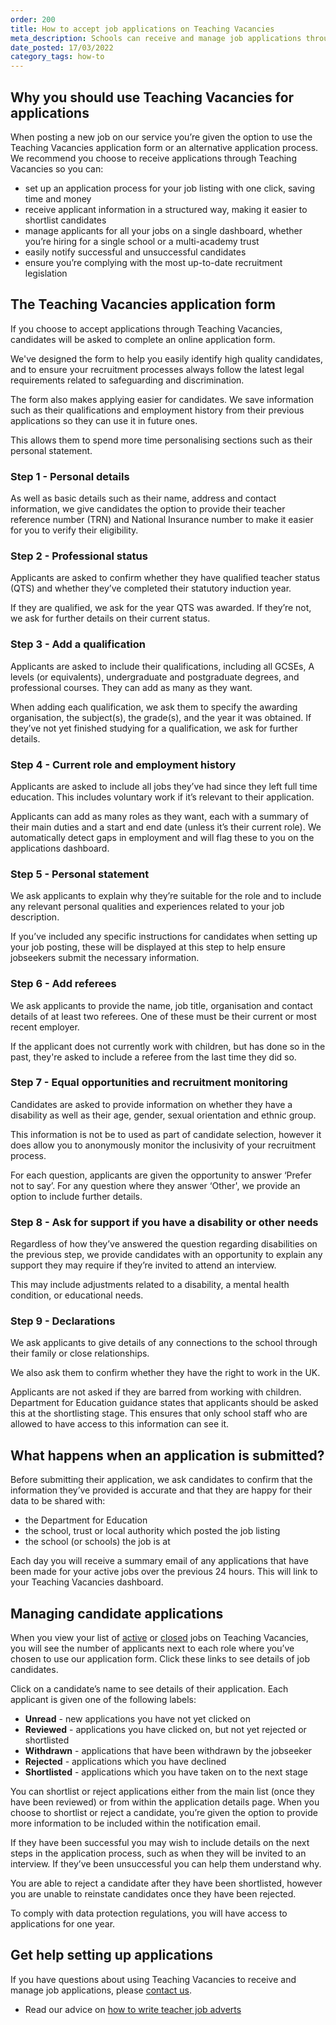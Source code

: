 ```yaml
---
order: 200
title: How to accept job applications on Teaching Vacancies
meta_description: Schools can receive and manage job applications through Teaching Vacancies. Find out about our application form and how to manage candidates.
date_posted: 17/03/2022
category_tags: how-to
---
```


## Why you should use Teaching Vacancies for applications

When posting a new job on our service you’re given the option to use the Teaching Vacancies application form or an alternative application process. We recommend you choose to receive applications through Teaching Vacancies so you can:
 
* set up an application process for your job listing with one click, saving time and money
* receive applicant information in a structured way, making it easier to shortlist candidates
* manage applicants for all your jobs on a single dashboard, whether you’re hiring for a single school or a multi-academy trust
* easily notify successful and unsuccessful candidates
* ensure you’re complying with the most up-to-date recruitment legislation

## The Teaching Vacancies application form 

If you choose to accept applications through Teaching Vacancies, candidates will be asked to complete an online application form.

We've designed the form to help you easily identify high quality candidates, and to ensure your recruitment processes always follow the latest legal requirements related to safeguarding and discrimination.

The form also makes applying easier for candidates. We save information such as their qualifications and employment history from their previous applications so they can use it in future ones. 

This allows them to spend more time personalising sections such as their personal statement. 

### Step 1 - Personal details 

As well as basic details such as their name, address and contact information, we give candidates the option to provide their teacher reference number (TRN) and National Insurance number to make it easier for you to verify their eligibility.

### Step 2 - Professional status

Applicants are asked to confirm whether they have qualified teacher status (QTS) and whether they’ve completed their statutory induction year.

If they are qualified, we ask for the year QTS was awarded. If they’re not, we ask for further details on their current status.

### Step 3 - Add a qualification 

Applicants are asked to include their qualifications, including all GCSEs, A levels (or equivalents), undergraduate and postgraduate degrees, and professional courses. They can add as many as they want.

When adding each qualification, we ask them to specify the awarding organisation, the subject(s), the grade(s), and the year it was obtained. If they’ve not yet finished studying for a qualification, we ask for further details. 

### Step 4 - Current role and employment history 

Applicants are asked to include all jobs they’ve had since they left full time education. This  includes voluntary work if it’s relevant to their application. 

Applicants can add as many roles as they want, each with a summary of their main duties and a start and end date (unless it’s their current role). We automatically detect gaps in employment and will flag these to you on the applications dashboard.

### Step 5 - Personal statement 

We ask applicants to explain why they’re suitable for the role and to include any relevant personal qualities and experiences related to your job description.

If you’ve included any specific instructions for candidates when setting up your job posting, these will be displayed at this step to help ensure jobseekers submit the necessary information.

### Step 6 - Add referees

We ask applicants to provide the name, job title, organisation and contact details of at least two referees. One of these must be their current or most recent employer. 

If the applicant does not currently work with children, but has done so in the past, they're asked to include a referee from the last time they did so.

### Step 7 - Equal opportunities and recruitment monitoring 

Candidates are asked to provide information on whether they have a disability as well as their age, gender, sexual orientation and ethnic group.

This information is not be to used as part of candidate selection, however it does allow you to anonymously monitor the inclusivity of your recruitment process.

For each question, applicants are given the opportunity to answer ‘Prefer not to say’. For any question where they answer ‘Other', we provide an option to include further details.

### Step 8 - Ask for support if you have a disability or other needs 

Regardless of how they’ve answered the question regarding disabilities on the previous step, we provide candidates with an opportunity to explain any support they may require if they’re invited to attend an interview. 

This may include adjustments related to a disability, a mental health condition, or educational needs.

### Step 9 - Declarations 

We ask applicants to give details of any connections to the school through their family or close relationships.

We also ask them to confirm whether they have the right to work in the UK.

Applicants are not asked if they are barred from working with children. Department for Education guidance states that applicants should be asked this at the shortlisting stage. This ensures that only school staff who are allowed to have access to this information can see it.

## What happens when an application is submitted? 

Before submitting their application, we ask candidates to confirm that the information they’ve provided is accurate and that they are happy for their data to be shared with:

* the Department for Education
* the school, trust or local authority which posted the job listing
* the school (or schools) the job is at

Each day you will receive a summary email of any applications that have been made for your active jobs over the previous 24 hours. This will link to your Teaching Vacancies dashboard.

## Managing candidate applications 

When you view your list of [active](https://teaching-vacancies.service.gov.uk/organisation/jobs) or [closed](https://qa.teaching-vacancies.service.gov.uk/organisation/jobs/expired) jobs on Teaching Vacancies, you will see the number of applicants next to each role where you’ve chosen to use our application form. Click these links to see details of job candidates.

Click on a candidate’s name to see details of their application. Each applicant is given one of the following labels:

* **Unread** - new applications you have not yet clicked on
* **Reviewed** - applications you have clicked on, but not yet rejected or shortlisted
* **Withdrawn** - applications that have been withdrawn by the jobseeker
* **Rejected** - applications which you have declined
* **Shortlisted** - applications which you have taken on to the next stage

You can shortlist or reject applications either from the main list (once they have been reviewed) or from within the application details page. When you choose to shortlist or reject a candidate, you’re given the option to provide more information to be included within the notification email.

If they have been successful you may wish to include details on the next steps in the application process, such as when they will be invited to an interview. If they’ve been unsuccessful you can help them understand why.

You are able to reject a candidate after they have been shortlisted, however you are unable to reinstate candidates once they have been rejected.

To comply with data protection regulations, you will have access to applications for one year. 

## Get help setting up applications

If you have questions about using Teaching Vacancies to receive and manage job applications, please [contact us](https://teaching-vacancies.service.gov.uk/support_request/new).

* Read our advice on [how to write teacher job adverts](/get-help-hiring/creating-the-perfect-teacher-job-advert)
